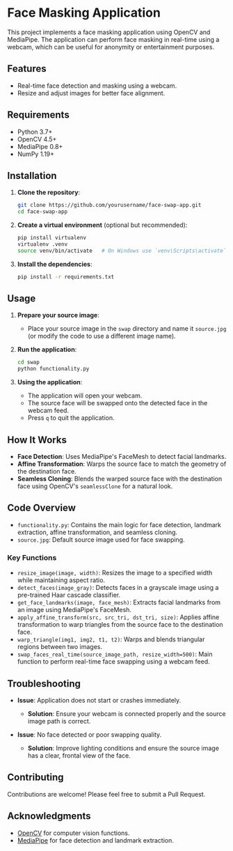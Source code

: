 # Face Masking Application

This project implements a face masking application using OpenCV and MediaPipe. The application can perform face masking in real-time using a webcam, which can be useful for anonymity or entertainment purposes.

## Features

- Real-time face detection and masking using a webcam.
- Resize and adjust images for better face alignment.

## Requirements

- Python 3.7+
- OpenCV 4.5+
- MediaPipe 0.8+
- NumPy 1.19+

## Installation

1. **Clone the repository**:
    ```sh
    git clone https://github.com/yourusername/face-swap-app.git
    cd face-swap-app
    ```

2. **Create a virtual environment** (optional but recommended):
    ```sh
    pip install virtualenv
    virtualenv .venv
    source venv/bin/activate   # On Windows use `venv\Scripts\activate`
    ```

3. **Install the dependencies**:
    ```sh
    pip install -r requirements.txt
    ```

## Usage

1. **Prepare your source image**:
    - Place your source image in the `swap` directory and name it `source.jpg` (or modify the code to use a different image name).

2. **Run the application**:
    ```sh
    cd swap
    python functionality.py
    ```

3. **Using the application**:
    - The application will open your webcam.
    - The source face will be swapped onto the detected face in the webcam feed.
    - Press `q` to quit the application.

## How It Works

- **Face Detection**: Uses MediaPipe's FaceMesh to detect facial landmarks.
- **Affine Transformation**: Warps the source face to match the geometry of the destination face.
- **Seamless Cloning**: Blends the warped source face with the destination face using OpenCV's `seamlessClone` for a natural look.

## Code Overview

- `functionality.py`: Contains the main logic for face detection, landmark extraction, affine transformation, and seamless cloning.
- `source.jpg`: Default source image used for face swapping.

### Key Functions

- `resize_image(image, width)`: Resizes the image to a specified width while maintaining aspect ratio.
- `detect_faces(image_gray)`: Detects faces in a grayscale image using a pre-trained Haar cascade classifier.
- `get_face_landmarks(image, face_mesh)`: Extracts facial landmarks from an image using MediaPipe's FaceMesh.
- `apply_affine_transform(src, src_tri, dst_tri, size)`: Applies affine transformation to warp triangles from the source face to the destination face.
- `warp_triangle(img1, img2, t1, t2)`: Warps and blends triangular regions between two images.
- `swap_faces_real_time(source_image_path, resize_width=500)`: Main function to perform real-time face swapping using a webcam feed.

## Troubleshooting

- **Issue**: Application does not start or crashes immediately.
  - **Solution**: Ensure your webcam is connected properly and the source image path is correct.

- **Issue**: No face detected or poor swapping quality.
  - **Solution**: Improve lighting conditions and ensure the source image has a clear, frontal view of the face.

## Contributing

Contributions are welcome! Please feel free to submit a Pull Request.

## Acknowledgments

- [OpenCV](https://opencv.org/) for computer vision functions.
- [MediaPipe](https://mediapipe.dev/) for face detection and landmark extraction.


